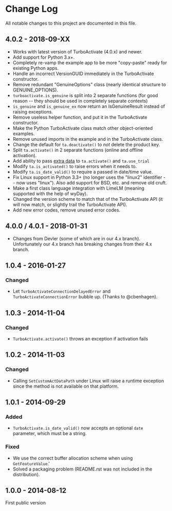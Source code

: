 # Change Log

All notable changes to this project are documented in this file.

## 4.0.2 - 2018-09-XX

* Works with latest version of TurboActivate (4.0.x) and newer.
* Add support for Python 3.x+.
* Completely re-vamp the example app to be more "copy-paste" ready for existing Python apps.
* Handle an incorrect VersionGUID immediately in the TurboActivate constructor.
* Remove redundant "GenuineOptions" class (nearly identical structure to GENUINE_OPTIONS).
* `turboactivate.is_genuine` is split into 2 separate functions (for good reason --
  they should be used in completely separate contexts)
* `is_genuine` and `is_genuine_ex` now return an IsGenuineResult instead of raising exceptions.
* Remove useless helper function, and put it in the TurboActivate constructor.
* Make the Python TurboActivate class match other object-oriented examples.
* Remove unused imports in the example and in the TurboActivate class.
* Change the default for `ta.deactivate()` to *not* delete the product key.
* Split `ta.activate()` in 2 separate functions (online and offline activation).
* Add ability to pass [extra data](https://wyday.com/limelm/help/extra-data/) to `ta.activate()` and `ta.use_trial`
* Modify `ta.is_activated()` to raise errors when it needs to.
* Modify `ta.is_date_valid()` to require a passed in date/time value.
* Fix Linux support in Python 3.3+ (no longer uses the "linux2" identifier --
  now uses "linux"). Also add support for BSD, etc. and remove old cruft.
* Make a first class language integration with LimeLM (meaning supported with
  the help of wyDay).
* Changed the version scheme to match that of the TurboActivate API (it will now match, or slightly trail the TurboActivate API).
* Add new error codes, remove unused error codes.


## 4.0.0 / 4.0.1 - 2018-01-31

* Changes from Devler (some of which are in our 4.x branch). Unfortunately our 4.x branch has breaking changes from their 4.x branch.


## 1.0.4 - 2016-01-27

### Changed

* Let `TurboActivateConnectionDelayedError` and `TurboActivateConnectionError` bubble up. (Thanks
  to @cbenhagen).


## 1.0.3 - 2014-11-04

### Changed

* `TurboActivate.activate()` throws an exception if activation fails


## 1.0.2 - 2014-11-03

### Changed

* Calling `SetCustomActDataPath` under Linux will raise a runtime exception since the method is not
  available on that platform.


## 1.0.1 - 2014-09-29

### Added

* `TurboActivate.is_date_valid()` now accepts an optional `date` parameter, which must be a
  string.


### Fixed

* We use the correct buffer allocation scheme when using `GetFeatureValue`.'
* Solved a packaging problem (README.rst was not included in the distribution).


## 1.0.0 - 2014-08-12

First public version
